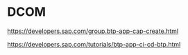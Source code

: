 # DCOM

https://developers.sap.com/group.btp-app-cap-create.html

https://developers.sap.com/tutorials/btp-app-ci-cd-btp.html
